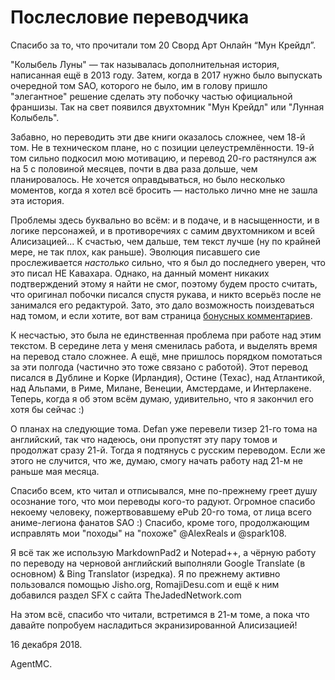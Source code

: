 # Послесловие переводчика

Спасибо за то, что прочитали том 20 Сворд Арт Онлайн “Мун Крейдл”.

"Колыбель Луны" — так называлась дополнительная история, написанная ещё в 2013 году. Затем, когда в 2017 нужно было выпускать очередной том SAO, которого не было, им в голову пришло "элегантное" решение сделать эту побочку частью официальной франшизы. Так на свет появился двухтомник "Мун Крейдл" или "Лунная Колыбель".

Забавно, но переводить эти две книги оказалось сложнее, чем 18-й том. Не в техническом плане, но с позиции целеустремлённости. 19-й том сильно подкосил мою мотивацию, и перевод 20-го растянулся аж на 5 с половиной месяцев, почти в два раза дольше, чем планировалось. Не хочется оправдываться, но было несколько моментов, когда я хотел всё бросить — настолько лично мне не зашла эта история.

Проблемы здесь буквально во всём: и в подаче, и в насыщенности, и в логике персонажей, и в противоречиях с самим двухтомником и всей Алисизацией... К счастью, чем дальше, тем текст лучше (ну по крайней мере, не так плох, как раньше). Эволюция писавшего сие прослеживается *настолько* сильно, что я был до последнего уверен, что это писал НЕ Кавахара. Однако, на данный момент никаких подтверждений этому я найти не смог, поэтому будем просто считать, что оригинал побочки писался спустя рукава, и никто всерьёз после не занимался его редактурой. Зато, это дало возможность поиздеваться над томом, и если хотите, вот вам страница [бонусных комментариев](AWTC.md).

К несчастью, это была не единственная проблема при работе над этим текстом. В середине лета у меня сменилась работа, и выделять время на перевод стало сложнее. А ещё, мне пришлось порядком помотаться за эти полгода (частично это тоже связано с работой). Этот перевод писался в Дублине и Корке (Ирландия), Остине (Техас), над Атлантикой, над Альпами, в Риме, Милане, Венеции, Амстердаме, и Интерлакене. Теперь, когда я об этом всём думаю, удивительно, что я закончил его хотя бы сейчас :)

О планах на следующие тома. Defan уже перевели тизер 21-го тома на английский, так что надеюсь, они пропустят эту пару томов и продолжат сразу 21-й. Тогда я подтянусь с русским переводом. Если же этого не случится, что же, думаю, смогу начать работу над 21-м не раньше мая месяца.

Спасибо всем, кто читал и отписывался, мне по-прежнему греет душу осознание того, что мои переводы кого-то радуют. Огромное спасибо некоему человеку, пожертвовавшему ePub 20-го тома, от лица всего аниме-легиона фанатов SAO :) Спасибо, кроме того, продолжающим исправлять мои "походы" на "похоже" @AlexReals и @spark108.

Я всё так же использую MarkdownPad2 и Notepad++, а чёрную работу по переводу на черновой английский выполняли Google Translate (в основном) & Bing Translator (изредка). Я по прежнему активно пользовался помощью Jisho.org, RomajiDesu.com и ещё к ним добавился раздел SFX с сайта TheJadedNetwork.com

На этом всё, спасибо что читали, встретимся в 21-м томе, а пока что давайте попробуем насладиться экранизированной Алисизацией!

16 декабря 2018. 
 
AgentMC.